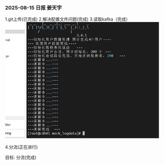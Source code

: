 ### 2025-08-15 日报 姜天宇

1.git上传(已完成)
2.解决配置文件问题(完成)
3.读取kafka（完成）
 ![img_2.png](..%2Fimgs%2F20250815%2Fimg_2.png)


4.分流(正在进行)

 
 目标:
 分流(完成)



 